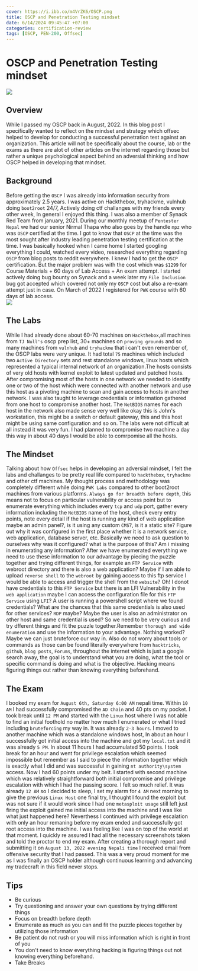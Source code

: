 ```yaml
---
cover: https://i.ibb.co/m4VrZK6/OSCP.png
title: OSCP and Penetration Testing mindset
date: 6/14/2024 09:45:47 +07:00
categories: certification-review
tags: [OSCP, PEN-200, Offsec]
---
```


# OSCP and Penetration Testing mindset
![](https://i.ibb.co/9v0TvzV/oscp-certificate.png)

## Overview
While I passed my OSCP back in August, 2022. In this blog post I specifically wanted to reflect on the mindset and strategy which offsec helped to develop for conducting a successful penetration test against an organization. This article will not be specifically about the course, lab or the exams as there are alot of other articles on the internet regarding those but rather a unique psychological aspect behind an adversial thinking and how OSCP helped in developing that mindset. 

## Background
Before getting the `OSCP` I was already into information security from approximately 2.5 years. I was active on Hackthebox, tryhackme, vulnhub doing `boot2root` 24/7, Actively doing ctf challanges with my friends every other week, In general I enjoyed this thing. I was also a member of Synack Red Team from january, 2021. During our monthly meetup of `Pentester Nepal` we had our senior Nirmal Thapa who also goes by the handle `mpz` who was `OSCP` certified at the time. I got to know that `OSCP` at the time was the most sought after industry leading penetration testing certification at the time. I was basically hooked when I came home I started googling everything I could, watched every video, researched everything regarding `OSCP` from blog posts to reddit everywhere. I knew I had to get the `OSCP` certification. But the major problem was with the cost which was `$1299` for Course Materials + 60 days of Lab Access + An exam attempt. I started actively doing bug bounty on Synack and a week later my `File Inclusion` bug got accepted which covered not only my `OSCP` cost but also a re-exam attempt just in case. On March of 2022 I registered for `PWK` course with 60 days of lab access.        
![](https://i.ibb.co/ZdqNXWJ/Screenshot-2024-06-15-111207.png)

## The Labs
While I had already done about 60-70 machines on `Hackthebox`,all machines from `TJ Null's` oscp prep list, 30+ machines on `proving grounds` and so many machines from `vulnhub` and `tryhackme` that i can't even remember of, the OSCP labs were very unique. It had total `75` machines which included two `Active Directory` sets and rest standalone windows, linux hosts which represented a typical internal network of an organization.The hosts consists of very old hosts with kernel exploit to latest updated and patched hosts. After compromising most of the hosts in one network we needed to identify one or two of the host which were connected with another network and use this host as a pivoting machine to scan and gain access to hosts in another network. I was also taught to leverage credentials or information gathered from one host to compromise another host. The `NetBIOS` names for each host in the network also made sense very well like okay this is John's workstation, this might be a switch or default gateway, this and this host might be using same configuration and so on. The labs were not difficult at all instead it was very fun. I had planned to compromise two machine a day this way in about 40 days I would be able to comrpomise all the hosts.

## The Mindset
Talking about how `Offsec` helps in developing an adversial mindset, I felt the labs and challanges to be pretty real life compared to `hackthebox`, `tryhackme` and other ctf machines. My thought process and methodology was completely different while doing `PWK Labs` compared to other boot2root machines from various platforms. `Always go for breadth before depth`, this means not to focus on particular vulnerability or access point but to enumerate everything which includes every `tcp` and `udp` port, gather every information including the `NetBIOS` name of the host, check every entry points, note every detail if the host is running any kind of web application maybe an admin panel?, is it using any custom `CMS`?, is it a static site? Figure out why it was configured in the first place whether it is a network service, web application, database server, etc. Basically we need to ask question to ourselves why was it configured? what is the purpose of this? Am i missing in enumerating any information? After we have enumerated everything we need to use these information to our advantage by piecing the puzzle together and trying different things, for example an `FTP Service` with webroot directory and there is also a web application? Maybe if I am able to upload `reverse shell` to the `webroot` by gaining access to this ftp service I would be able to access and trigger the shell from the `website`? Oh! I donot have credentials to this `FTP Service` but there is an LFI Vulnerability in the `web application` maybe I can access the configuration file for this `FTP Service` using `LFI`? A user is running a powershell script where we found credentials? What are the chances that this same credentials is also used for other services? `RDP` maybe? Maybe the user is also an administrator on other host and same credential is used? So we need to be very curious and try dfferent things and fit the puzzle together.Remember `thorough and wide enumeration` and use the information to your advantage. Nothing worked? Maybe we can just bruteforce our way in. Also do not worry about tools or commands as those can be found literally everywhere from `hacktricks`, `github`, `blog posts`, `Forums`, throughout the internet which is just a google search away, the goal is to understand what you are doing, what the tool or specific command is doing and what is the objective. Hacking means figuring things out rather than knowing everything beforehand.

## The Exam
I booked my exam for `August 6th, Saturday 6:00 AM` nepali time. Within `10 AM` I had successfully compromised the `AD Chain` and 40 pts on my pocket. I took break until `12 PM` and started with the `Linux` host where I was not able to find an initial foothold no matter how much I enumerated or what I tried including `bruteforcing` my way in. It was already `2-3 hours`. I moved to another machine which was a standalone windows host, In about an hour I successfully got initial access into the machine and got my `local.txt` and it was already `5 PM`. In about 11 hours I had accumulated 50 points. I took break for an hour and went for privilege escalation which seemed impossible but remember as I said to piece the information together which is exactly what I did and was successful in gaining `nt authority\system` access. Now I had 60 points under my belt. I started with second machine which was relatively straightforward both initial compromise and privilege escalation with which I had the passing score. I felt so much relief. It was already `12 AM` so I decided to sleep, I set my alarm for `4 AM` next morning to give the previous `Linux Host` one final try, I thought I found the exploit but was not sure if it would work since I had one `metasploit usage` still left just firing the exploit gained me initial access into the machine and I was like what just happened here? Neverthess I continued with privilege escalation with only an hour remaning before my exam ended and  successfully got root access into the machine. I was feeling like I was on top of the world at that moment. I quickly re assured I had all the necessary screenshots taken and told the proctor to end my exam. After creating a thorough report and submitting it on `August 13, 2022 evening Nepali time` I received email from offensive security that I had passed. This was a very proud moment for me as I was finally an OSCP holder although continuous learning and advancing my tradecraft in this field never stops.

## Tips
- Be curious
- Try questioning and answer your own questions by trying different things
- Focus on breadth before depth
- Enumerate as much as you can and fit the puzzle pieces together by utilizing those information
- Be patient do not rush or you will miss information which is right in front of you
- You don't need to know everything hacking is figuring things out not knowing everything beforehand.
- Take Breaks

